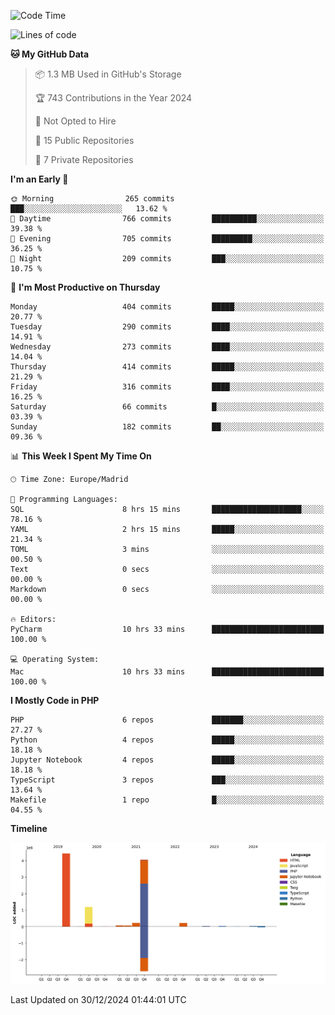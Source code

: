 <!--START_SECTION:waka-->
![Code Time](http://img.shields.io/badge/Code%20Time-575%20hrs%202%20mins-blue)

![Lines of code](https://img.shields.io/badge/From%20Hello%20World%20I%27ve%20Written-10.4%20million%20lines%20of%20code-blue)

**🐱 My GitHub Data** 

> 📦 1.3 MB Used in GitHub's Storage 
 > 
> 🏆 743 Contributions in the Year 2024
 > 
> 🚫 Not Opted to Hire
 > 
> 📜 15 Public Repositories 
 > 
> 🔑 7 Private Repositories 
 > 
**I'm an Early 🐤** 

```text
🌞 Morning                265 commits         ███░░░░░░░░░░░░░░░░░░░░░░   13.62 % 
🌆 Daytime                766 commits         ██████████░░░░░░░░░░░░░░░   39.38 % 
🌃 Evening                705 commits         █████████░░░░░░░░░░░░░░░░   36.25 % 
🌙 Night                  209 commits         ███░░░░░░░░░░░░░░░░░░░░░░   10.75 % 
```
📅 **I'm Most Productive on Thursday** 

```text
Monday                   404 commits         █████░░░░░░░░░░░░░░░░░░░░   20.77 % 
Tuesday                  290 commits         ████░░░░░░░░░░░░░░░░░░░░░   14.91 % 
Wednesday                273 commits         ████░░░░░░░░░░░░░░░░░░░░░   14.04 % 
Thursday                 414 commits         █████░░░░░░░░░░░░░░░░░░░░   21.29 % 
Friday                   316 commits         ████░░░░░░░░░░░░░░░░░░░░░   16.25 % 
Saturday                 66 commits          █░░░░░░░░░░░░░░░░░░░░░░░░   03.39 % 
Sunday                   182 commits         ██░░░░░░░░░░░░░░░░░░░░░░░   09.36 % 
```


📊 **This Week I Spent My Time On** 

```text
🕑︎ Time Zone: Europe/Madrid

💬 Programming Languages: 
SQL                      8 hrs 15 mins       ████████████████████░░░░░   78.16 % 
YAML                     2 hrs 15 mins       █████░░░░░░░░░░░░░░░░░░░░   21.34 % 
TOML                     3 mins              ░░░░░░░░░░░░░░░░░░░░░░░░░   00.50 % 
Text                     0 secs              ░░░░░░░░░░░░░░░░░░░░░░░░░   00.00 % 
Markdown                 0 secs              ░░░░░░░░░░░░░░░░░░░░░░░░░   00.00 % 

🔥 Editors: 
PyCharm                  10 hrs 33 mins      █████████████████████████   100.00 % 

💻 Operating System: 
Mac                      10 hrs 33 mins      █████████████████████████   100.00 % 
```

**I Mostly Code in PHP** 

```text
PHP                      6 repos             ███████░░░░░░░░░░░░░░░░░░   27.27 % 
Python                   4 repos             █████░░░░░░░░░░░░░░░░░░░░   18.18 % 
Jupyter Notebook         4 repos             █████░░░░░░░░░░░░░░░░░░░░   18.18 % 
TypeScript               3 repos             ███░░░░░░░░░░░░░░░░░░░░░░   13.64 % 
Makefile                 1 repo              █░░░░░░░░░░░░░░░░░░░░░░░░   04.55 % 
```



**Timeline**

![Lines of Code chart](https://raw.githubusercontent.com/danisoronellas/danisoronellas/main/assets/bar_graph.png)


 Last Updated on 30/12/2024 01:44:01 UTC
<!--END_SECTION:waka-->
